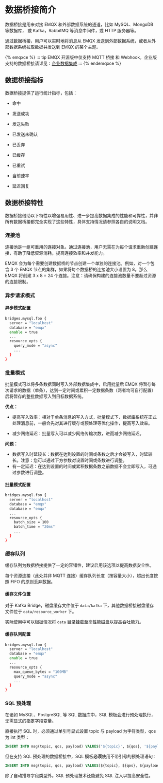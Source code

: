 # 数据桥接简介

数据桥接是用来对接 EMQX 和外部数据系统的通道，比如 MySQL、MongoDB 等数据库， 或 Kafka，RabbitMQ 等消息中间件，或 HTTP 服务器等。

通过数据桥接，用户可以实时地将消息从 EMQX 发送到外部数据系统，或者从外部数据系统拉取数据并发送到 EMQX 的某个主题。

{% emqxce %}
::: tip
EMQX 开源版中仅支持 MQTT 桥接 和 Webhook，企业版支持的数据桥接请详见：[企业数据集成](https://www.emqx.com/zh/integrations)
:::
{% endemqxce %}

## 数据桥接指标

数据桥接提供了运行统计指标，包括：
<!-- TODO 由于调整过 Data Bridge 结构，先前的指标设计过时了重新设计指标后补充文档 -->

- 命中

- 发送成功
- 发送失败
- 已发送未确认
- 已丢弃
- 已缓存
- 已重试
- 当前速率
- 延迟回复

## 数据桥接特性

数据桥接借助以下特性以增强易用性、进一步提高数据集成的性能和可靠性，并非所有数据桥接都完全实现了这些特性，具体支持情况请参照各自的说明文档。

### 连接池

连接池是一组可重用的连接对象。通过连接池，用户无需在为每个请求重新创建连接，有助于降低资源消耗，提高连接效率和并发能力。

EMQX 会为每个需要创建数据桥的节点创建一个单独的连接池。例如，对一个包含 3 个 EMQX 节点的集群，如果将每个数据桥的连接池大小设置为 8，那么 EMQX 将创建 3 x 8 = 24 个连接。注意：请确保构建的连接池数量不要超过资源的连接限制。

### 异步请求模式

#### 异步模式配置

```bash
bridges.mysql.foo {
  server = "localhost"
  database = "emqx"
  enable = true
  ...
  resource_opts {
    query_mode = "async"
    ...
  }
}
```

### 批量模式

批量模式可以将多条数据同时写入外部数据集成中，启用批量后 EMQX 将暂存每次请求的数据（单条），达到一定时间或累积一定数据条数（两者均可自行配置）后将暂存的整批数据写入到目标数据系统。

**优点：**

- 提高写入效率：相对于单条消息的写入方式，批量模式下，数据库系统在正式处理消息前，一般会先对其进行缓存或预处理等优化操作，提高写入效率。


- 减少网络延迟：批量写入可以减少网络传输次数，进而减少网络延迟。

**问题：**

- 数据写入时延较长：数据在达到设置的时间或条数之后才会被写入，时延较长。注意：您可以通过下方参数对设置时间或条数进行调整。
- 有一定延迟：在达到设置的时间或累积数据条数之前数据不会立即写入，可通过参数进行调整。


#### 批量模式配置

```bash
bridges.mysql.foo {
  server = "localhost"
  database = "emqx"
  database = "emqx"
  ...
  resource_opts {
    batch_size = 100
    batch_time = "20ms"
    ...
  }
}
```

### 缓存队列


缓存队列为数据桥接提供了一定的容错性，建议启用该选项以提高数据安全性。

每个资源连接（此处并非 MQTT 连接）缓存队列长度（按容量大小），超出长度按照 FIFO 的原则丢弃数据。

#### 缓存文件位置

对于 Kafka Bridge，磁盘缓存文件位于 `data/kafka` 下，其他数据桥接磁盘缓存文件位于 `data/resource_worker` 下。

实际使用中可以根据情况将 `data` 目录挂载至高性能磁盘以提高吞吐能力。

#### 缓存队列配置

```bash
bridges.mysql.foo {
  server = "localhost"
  database = "emqx"
  enable = true
  ...
  resource_opts {
    max_queue_bytes = "100MB"
    query_mode = "async"
    ...
  }
}
```

### SQL 预处理

在诸如 MySQL、PostgreSQL 等 SQL 数据库中，SQL 模板会进行预处理执行，无需显式的指定字段变量。

直接执行 SQL 时，必须通过单引号显式设置 topic 与 payload 为字符类型，qos 为 int 类型：

```sql
INSERT INTO msg(topic, qos, payload) VALUES('${topic}', ${qos}, '${payload}');
```

但在支持 SQL 预处理的数据桥接中，SQL 模板**必须**使用不带引号的预处理语句：

```sql
INSERT INTO msg(topic, qos, payload) VALUES(${topic}, ${qos}, ${payload});
```

除了自动推导字段类型外，SQL 预处理技术还能避免 SQL 注入以提高安全性。
